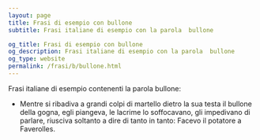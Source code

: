 ```yaml
---
layout: page
title: Frasi di esempio con bullone 
subtitle: Frasi italiane di esempio con la parola  bullone

og_title: Frasi di esempio con bullone 
og_description: Frasi italiane di esempio con la parola  bullone
og_type: website
permalink: /frasi/b/bullone.html
---
```


Frasi italiane di esempio contenenti la parola bullone:


- Mentre si ribadiva a grandi colpi di martello dietro la sua testa il bullone della gogna, egli piangeva, le lacrime lo soffocavano, gli impedivano di parlare, riusciva soltanto a dire di tanto in tanto: Facevo il potatore a Faverolles.
